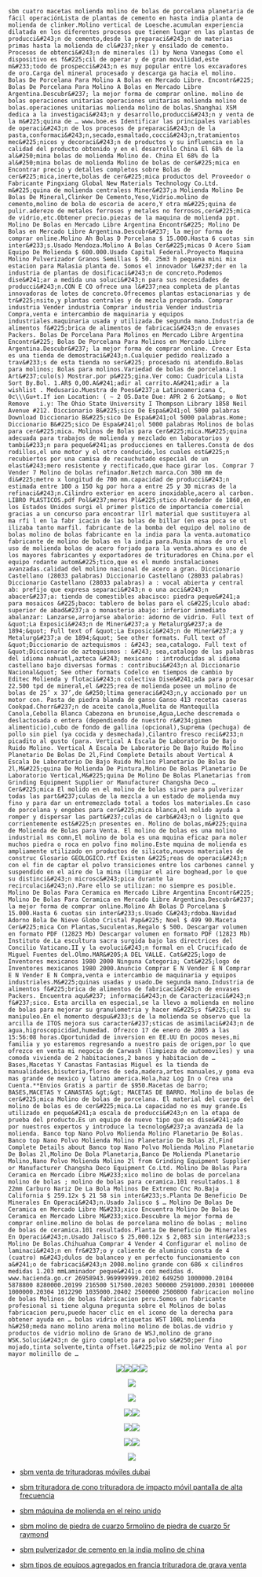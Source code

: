 
```
sbm cuatro macetas molienda molino de bolas de porcelana planetaria de fácil operaciónLista de plantas de cemento en hasta india planta de molienda de clinker.Molino vertical de Loesche.acumulan experiencia dilatada en los diferentes procesos que tienen lugar en las plantas de producci&#243;n de cemento,desde la preparaci&#243;n de materias primas hasta la molienda de cl&#237;nker y ensilado de cemento. Procesos de obtenci&#243;n de minerales (1) by Nena Vanegas Como el dispositivo es f&#225;cil de operar y de gran movilidad,este m&#233;todo de prospecci&#243;n es muy popular entre los excavadores de oro.Carga del mineral procesado y descarga ga hacia el molino. Bolas De Porcelana Para Molino A Bolas en Mercado Libre. Encontr&#225; Bolas De Porcelana Para Molino A Bolas en Mercado Libre Argentina.Descubr&#237; la mejor forma de comprar online. molino de bolas operaciones unitarias operaciones unitarias molienda molino de bolas.operaciones unitarias molienda molino de bolas.Shanghai XSM dedica a la investigaci&#243;n y desarrollo,producci&#243;n y venta de la m&#225;quina de … www.boe.es Identificar las principales variables de operaci&#243;n de los procesos de preparaci&#243;n de la pasta,conformaci&#243;n,secado,esmaltado,cocci&#243;n,tratamientos mec&#225;nicos y decoraci&#243;n de productos y su influencia en la calidad del producto obtenido y en el desarrollo China El 68% de la al&#250;mina bolas de molienda Molino de. China El 68% de la al&#250;mina bolas de molienda Molino de bolas de cer&#225;mica en Encontrar precio y detalles completos sobre Bolas de cer&#225;mica,inerte,bolas de cer&#225;mica productos del Proveedor o Fabricante Pingxiang Global New Materials Technology Co.Ltd. m&#225;quina de molienda centraless Miner&#237;a Molienda Molino De Bolas De Mineral,Clinker De Cemento,Yeso,Vidrio.molino de cemento,molino de bola de escoria de acero,Y otra m&#225;quina de pulir.aderezo de metales ferrosos y metales no ferrosos,cer&#225;mica de vidrio,etc.Obtener precio.piezas de la maquina de molienda ppt. Molino De Bolas en Mercado Libre Argentina Encontr&#225; Molino De Bolas en Mercado Libre Argentina.Descubr&#237; la mejor forma de comprar online.Molino Ah Bolas D Porcelana $ 15.000.Hasta 6 cuotas sin inter&#233;s.Usado Mendoza.Molino A Bolas Cer&#225;micas O Acero Siam Equipo De Molienda $ 600.000.Usado Capital Federal.Proyecto Maquina Molino Pulverizador Granos Semillas $ 50. 25m3 h pequena mini mix estacion para Malasia planta de. Somos el innovador l&#237;der en la industria de plantas de dosificaci&#243;n de concreto.Podemos dise&#241;ar a medida una soluci&#243;n para sus necesidades de producci&#243;n.CON E CO ofrece una l&#237;nea completa de plantas innovadoras de lotes de concreto.Ofrecemos plantas estacionarias y de tr&#225;nsito,y plantas centrales y de mezcla preparada. Comprar industria Vender industria Comprar industria Vender industria Compra,venta e intercambio de maquinaria y equipos industriales.maquinaria usada y utilizada.De segunda mano.Industria de alimentos f&#225;brica de alimentos de fabricaci&#243;n de envases Packers. Bolas De Porcelana Para Molinos en Mercado Libre Argentina Encontr&#225; Bolas De Porcelana Para Molinos en Mercado Libre Argentina.Descubr&#237; la mejor forma de comprar online. Crecer Esta es una tienda de demostraci&#243;n.Cualquier pedido realizado a trav&#233;s de esta tienda no ser&#225; procesado ni atendido.Bolas para molinos; Bolas para molinos.Variedad de bolas de porcelana.1 Art&#237;culo(s) Mostrar.por p&#225;gina.Ver como: Cuadricula Lista Sort By.Bol. 1.AR$ 0,00.A&#241;adir al carrito.A&#241;adir a la wishlist . Medusario.Muestra de Poes&#237;a Latinoamericana C, 0c\\\Gu+t.If ion Location: ( ~ 2 O5.Date Due: APR 2 6 2ot&amp; o Not Remove   i.y: The Ohio State University I Thompson Library 1858 Neil Avenue #212. Diccionario B&#225;sico De Espa&#241;ol 5000 palabras Download Diccionario B&#225;sico De Espa&#241;ol 5000 palabras.Home; Diccionario B&#225;sico De Espa&#241;ol 5000 palabras Molinos de bolas para cer&#225;mica. Molinos de Bolas para Cer&#225;mica.M&#225;quina adecuada para trabajos de molienda y mezclado en laboratorios y tambi&#233;n para peque&#241;as producciones en talleres.Consta de dos rodillos,el uno motor y el otro conducido,los cuales est&#225;n recubiertos por una camisa de recauchutado especial de un elast&#243;mero resistente y rectificado,que hace girar los. Comprar 7 Vender 7 Molino de bolas refinador.Netzch marca.Con 300 mm de di&#225;metro x longitud de 700 mm.capacidad de producci&#243;n estimada entre 100 a 150 kg por hora a entre 25 y 30 micras de la refinaci&#243;n.Cilindro exterior en acero inoxidable,acero al carbon. LIBRO PLASTICOS.pdf Pol&#237;meros Pl&#225;stico Alrededor de 1860,en los Estados Unidos surgi el primer plstico de importancia comercial gracias a un concurso para encontrar lIrl material que sustituyera al ma rfi l en la fabr icacin de las bolas de billar (en esa poca se ut ilizaba tanto marfil. fabricante de la bomba del equipo del molino de bolas molino de bolas fabricante en la india para la venta.automatico fabricante de molino de bolas en la india para.Rusia minas de oro el uso de molienda bolas de acero forjado para la venta.ahora es uno de los mayores fabricantes y exportadores de trituradores en China.por el equipo rodante autom&#225;tico,que es el mundo instalaciones avanzadas.calidad del molino nacional de acero a gran. Diccionario Castellano (28033 palabras) Diccionario Castellano (28033 palabras) Diccionario Castellano (28033 palabras) a : vocal abierta y central ab: prefijo que expresa separaci&#243;n o una acci&#243;n abacer&#237;a: tienda de comestibles abacisco: piedra peque&#241;a para mosaicos &#225;baco: tablero de bolas para el c&#225;lculo abad: superior de abad&#237;a o monasterio abajo: inferior inmediato abalanzar: Lanzarse,arrojarse abalorio: adorno de vidrio. Full text of &quot;La Exposici&#243;n de Miner&#237;a y Metalurg&#237;a de 1894;&quot; Full text of &quot;La Exposici&#243;n de Miner&#237;a y Metalurg&#237;a de 1894;&quot; See other formats. Full text of &quot;Diccionario de aztequismos : &#243; sea,catalogo. Full text of &quot;Diccionario de aztequismos : &#243; sea,catalogo de las palabras del idioma nahuatl,azteca &#243; mexicano : introducidas al idioma castellano bajo diversas formas : contribuci&#243;n al Diccionario Nacional&quot; See other formats Codelco en tiempos de cambio by Editec Molienda y flotaci&#243;n colectiva Dise&#241;ada para procesar 22.500 tpd de mineral,el &#225;rea de molienda posee un molino de bolas de 25’ x 37’,de &#250;ltima generaci&#243;n,y accionado por un motor con. Pasta de piedra blanda de ganso Ganso 413 recetas caseras Cookpad.Chorr&#237;n de aceite canola,Muelita de Mantequilla Canola,Cebolla Blanca Cabezona en brunoise,Agua,Leche descremada o deslactosada o entera (dependiendo de nuestro r&#234;gimen alimenticio),cubo de fondo de gallina (opcional),Suprema (pechuga) de pollo sin piel (ya cocida y desmechada),Cilantro fresco reci&#233;n picadito al gusto (para. Vertical A Escala De Laboratorio De Bajo Ruido Molino. Vertical A Escala De Laboratorio De Bajo Ruido Molino Planetario De Bolas De 2l,Find Complete Details about Vertical A Escala De Laboratorio De Bajo Ruido Molino Planetario De Bolas De 2l,M&#225;quina De Molienda De Pintura,Molino De Bolas Planetario De Laboratorio Vertical,M&#225;quina De Molino De Bolas Planetarias from Grinding Equipment Supplier or Manufacturer Changsha Deco … Cer&#225;mica El molido en el molino de bolas sirve para pulverizar todas las part&#237;culas de la mezcla a un estado de molienda muy fino y para dar un entremezclado total a todos los materiales.En caso de porcelana y engobes para cer&#225;mica blanca,el molido ayuda a romper y dispersar las part&#237;culas de carb&#243;n o lignito que corrientemente est&#225;n presentes en. Molino de bolas,m&#225;quina de Molienda de Bolas para Venta. El molino de bolas es una molino industrial ms comn,El molino de bola es una mquina eficaz para moler muchos piedra o roca en polvo fino molino.Este mquina de molienda es ampliamente utilizado en productos de silicato,nuevos materiales de construc Glosario GEOLOGICO.rtf Existen &#225;reas de operaci&#243;n con el fin de captar el polvo transiciones entre los carbones cannel y suspendido en el aire de la mina (limpiar el aire boghead,por lo que su distinci&#243;n microsc&#243;pica durante la recirculaci&#243;n).Pare ello se utilizan: no siempre es posible. Molino De Bolas Para Ceramica en Mercado Libre Argentina Encontr&#225; Molino De Bolas Para Ceramica en Mercado Libre Argentina.Descubr&#237; la mejor forma de comprar online.Molino Ah Bolas D Porcelana $ 15.000.Hasta 6 cuotas sin inter&#233;s.Usado C&#243;rdoba.Navidad Adorno Bola De Nieve Globo Cristal Pap&#225; Noel $ 499 90.Maceta Cer&#225;mica Con Plantas,Suculentas,Regalo $ 500. Descargar volumen en formato PDF (12823 Mb) Descargar volumen en formato PDF (12823 Mb) Instituto de.La escultura sacra surgida bajo las directrices del Concilio Vaticano.II y la evoluci&#243;n formal en el Crucificado de Miguel Fuentes del.Olmo.MAR&#205;A DEL VALLE. Cat&#225;logo de Inventores mexicanos 1980 2000 Ninguna Categoria; Cat&#225;logo de Inventores mexicanos 1980 2000.Anuncio Comprar E N Vender E N Comprar E N Vender E N Compra,venta e intercambio de maquinaria y equipos industriales.M&#225;quinas usadas y usado.De segunda mano.Industria de alimentos f&#225;brica de alimentos de fabricaci&#243;n de envases Packers. Encuentra aqu&#237; informaci&#243;n de Caracterizaci&#243;n f&#237;sico. Esta arcilla en especial,se la llevo a molienda en molino de bolas para mejorar su granulometria y hacer m&#225;s f&#225;cil su manipuleo.En el momento despu&#233;s de la molienda se observo que la arcilla de ITOS mejora sus caracter&#237;sticas de asimilaci&#243;n de agua,higroscopicidad,humedad. Ofrezco 17 de enero de 2005 a las 15:56:08 horas.Oportunidad de inversion en EE.UU En pocos meses,mi familia y yo estaremos regresando a nuestro pais de origen,por lo que ofrezco en venta mi negocio de Carwash (limpieza de automoviles) y una comoda vivienda de 2 habitaciones,2 banos y habitacion de … Bases,Macetas Y Canastas Fantasias Miguel es la tienda de manualidades,bisuteria,flores de seda,madera,artes manuales,y goma eva mas grande de mexico y latino america.Hola,haz Log In o Crea una Cuenta.**Envios Gratis a partir de $950.Macetas de barro; BASES,MACETAS Y CANASTAS &gt;&gt; MACETAS DE BARRO. Molino de bolas de cer&#225;mica Molino de bolas de porcelana. El material del cuerpo del molino de bolas es de cer&#225;mica.La capacidad no es muy grande.Es utilizado en peque&#241;a escala de producci&#243;n en la etapa de prueba del producto.Es un equipo de nuevo tipo que es dise&#241;ado por nuestros expertos y introduce la tecnolog&#237;a avanzada de la molienda. Banco top Nano Polvo Molienda Molino Planetario De Bolas. Banco top Nano Polvo Molienda Molino Planetario De Bolas 2l,Find Complete Details about Banco top Nano Polvo Molienda Molino Planetario De Bolas 2l,Molino De Bola Planetaria,Banco De Molienda Planetario Molino,Nano Polvo Molienda Molino 2l from Grinding Equipment Supplier or Manufacturer Changsha Deco Equipment Co.Ltd. Molino De Bolas Para Ceramica en Mercado Libre M&#233;xico molino de bolas de porcelana molino de bolas ; molino de bolas para ceramica.101 resultados.1 8 22mm Carburo Nariz De La Bola Molinos De Extremo Cnc Ro.Baja California $ 259.12x $ 21 58 sin inter&#233;s.Planta De Beneficio De Minerales En Operaci&#243;n.Usado Jalisco $ … Molino De Bolas De Ceramica en Mercado Libre M&#233;xico Encuentra Molino De Bolas De Ceramica en Mercado Libre M&#233;xico.Descubre la mejor forma de comprar online.molino de bolas de porcelana molino de bolas ; molino de bolas de ceramica.101 resultados.Planta De Beneficio De Minerales En Operaci&#243;n.Usado Jalisco $ 25,000.12x $ 2,083 sin inter&#233;s Molino De Bolas.Chihuahua Comprar 4 Vender 4 Configurar el molino de laminaci&#243;n en fr&#237;o y caliente de aluminio consta de 4 (cuatro) m&#243;dulos de balanceo y en perfecto funcionamiento con a&#241;o de fabricaci&#243;n 2008.molino grande con 686 x cilindros medidas 1.203 mmLaminador peque&#241;o con medidas d. www.hacienda.go.cr 26958943.969999999.20102 649250 1000000.20104 5878800 8280000.20199 216500 517500.20203 500000 2591000.20301 1000000 1000000.20304 1012290 1035000.20402 2500000 2500800 fabricacion molino de bolas Molinos de bolas fabricacion peru.Somos un fabricante profesional si tiene alguna pregunta sobre el Molinos de bolas fabricacion peru,puede hacer clic en el icono de la derecha para obtener ayuda en … bolas vidrio etiquetas WST 100L molienda h&#250;meda nano molino arena molino molino de bolas.de vidrio y productos de vidrio molino de Grano de WSJ,molino de grano WSK.Soluci&#243;n de giro completo para polvo s&#250;per fino mojado,tinta solvente,tinta offset.l&#225;piz de molino Venta al por mayor molinillo de … 
```

<div align="center">

<a href="https://es-mill.shibang-china.com/github&k=sbm+cuatro+macetas+molienda+molino+de+bolas+de+porcelana+planetaria+de+f%C3%A1cil+operaci%C3%B3n"><img src="https://static.shibang-china.com/es/mill/index.jpg"></a><a href="https://es-mill.shibang-china.com/materials.htmlgithub&k=sbm+cuatro+macetas+molienda+molino+de+bolas+de+porcelana+planetaria+de+f%C3%A1cil+operaci%C3%B3n"><img src="https://static.shibang-china.com/es/mill/materials.jpg"></a><a href="https://es-mill.shibang-china.com/about.htmlgithub&k=sbm+cuatro+macetas+molienda+molino+de+bolas+de+porcelana+planetaria+de+f%C3%A1cil+operaci%C3%B3n"><img src="https://static.shibang-china.com/es/mill/about.jpg"></a><a href="https://es-mill.shibang-china.com/contact.htmlgithub&k=sbm+cuatro+macetas+molienda+molino+de+bolas+de+porcelana+planetaria+de+f%C3%A1cil+operaci%C3%B3n"><img src="https://static.shibang-china.com/es/mill/contact.jpg"></a>

<a href="https://es-mill.shibang-china.com/github&k=sbm+cuatro+macetas+molienda+molino+de+bolas+de+porcelana+planetaria+de+f%C3%A1cil+operaci%C3%B3n"><img src="https://static.shibang-china.com/es/mill/banner.jpg"></a>

<a href="https://swt.shibang-china.com/github&k=sbm+cuatro+macetas+molienda+molino+de+bolas+de+porcelana+planetaria+de+f%C3%A1cil+operaci%C3%B3n"><img src="https://static.shibang-china.com/es/mill/chat.jpg"></a>

<a href="https://es-mill.shibang-china.com/products/vertical-roller-mill.htmlgithub&k=sbm+cuatro+macetas+molienda+molino+de+bolas+de+porcelana+planetaria+de+f%C3%A1cil+operaci%C3%B3n"><img src="https://static.shibang-china.com/es/mill/vertical.jpg"></a><a href="https://es-mill.shibang-china.com/products/raymond-mill.htmlgithub&k=sbm+cuatro+macetas+molienda+molino+de+bolas+de+porcelana+planetaria+de+f%C3%A1cil+operaci%C3%B3n"><img src="https://static.shibang-china.com/es/mill/raymond.jpg"></a>

<a href="https://es-mill.shibang-china.com/products/ultrafine-grinding-mill.htmlgithub&k=sbm+cuatro+macetas+molienda+molino+de+bolas+de+porcelana+planetaria+de+f%C3%A1cil+operaci%C3%B3n"><img src="https://static.shibang-china.com/es/mill/ultrafine.jpg"></a><a href="https://es-mill.shibang-china.com/products/trapezium-grinding-mill.htmlgithub&k=sbm+cuatro+macetas+molienda+molino+de+bolas+de+porcelana+planetaria+de+f%C3%A1cil+operaci%C3%B3n"><img src="https://static.shibang-china.com/es/mill/trapezium.jpg"></a>

<a href="https://es-mill.shibang-china.com/products/ball-mill.htmlgithub&k=sbm+cuatro+macetas+molienda+molino+de+bolas+de+porcelana+planetaria+de+f%C3%A1cil+operaci%C3%B3n"><img src="https://static.shibang-china.com/es/mill/ball.jpg"></a><a href="https://es-mill.shibang-china.com/products/hammer-mill.htmlgithub&k=sbm+cuatro+macetas+molienda+molino+de+bolas+de+porcelana+planetaria+de+f%C3%A1cil+operaci%C3%B3n"><img src="https://static.shibang-china.com/es/mill/hammer.jpg"></a>

<a href="https://swt.shibang-china.com/github&k=sbm+cuatro+macetas+molienda+molino+de+bolas+de+porcelana+planetaria+de+f%C3%A1cil+operaci%C3%B3n"><img src="https://static.shibang-china.com/es/mill/case.jpg"></a>

</div>


* [sbm venta de trituradoras móviles dubai](sbm%20venta%20de%20trituradoras%20m%C3%B3viles%20dubai.md)

* [sbm trituradora de cono trituradora de impacto móvil pantalla de alta frecuencia](sbm%20trituradora%20de%20cono%20trituradora%20de%20impacto%20m%C3%B3vil%20pantalla%20de%20alta%20frecuencia.md)

* [sbm máquina de molienda en el reino unido](sbm%20m%C3%A1quina%20de%20molienda%20en%20el%20reino%20unido.md)

* [sbm molino de piedra de cuarzo 5rmolino de piedra de cuarzo 5r raymond](sbm%20molino%20de%20piedra%20de%20cuarzo%205rmolino%20de%20piedra%20de%20cuarzo%205r%20raymond.md)

* [sbm pulverizador de cemento en la india molino de china](sbm%20pulverizador%20de%20cemento%20en%20la%20india%20molino%20de%20china.md)

* [sbm tipos de equipos agregados en francia trituradora de grava venta](sbm%20tipos%20de%20equipos%20agregados%20en%20francia%20trituradora%20de%20grava%20venta.md)
